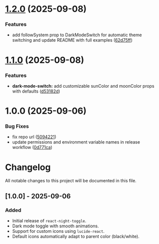 # [1.2.0](https://github.com/praveenskg/react-night-toggle/compare/v1.1.1...v1.2.0) (2025-09-08)

### Features

- add followSystem prop to DarkModeSwitch for automatic theme switching and update README with full examples ([62d75ff](https://github.com/praveenskg/react-night-toggle/commit/62d75fff667a3ed912a3e00109b26b8f67ea53e7))

# [1.1.0](https://github.com/praveenskg/react-night-toggle/compare/v1.0.0...v1.1.0) (2025-09-08)

### Features

- **dark-mode-switch:** add customizable sunColor and moonColor props with defaults ([d53182d](https://github.com/praveenskg/react-night-toggle/commit/d53182db6a9fb164016c4b3fdc6002386f82842b))

# 1.0.0 (2025-09-06)

### Bug Fixes

- fix repo url ([5094221](https://github.com/praveenskg/react-night-toggle/commit/5094221870d98249e24532f4da7067e4123d6c3a))
- update permissions and environment variable names in release workflow ([0d771ca](https://github.com/praveenskg/react-night-toggle/commit/0d771ca3352c72bd6b37cc0f7659cf7be340e5ed))

# Changelog

All notable changes to this project will be documented in this file.

## [1.0.0] - 2025-09-06

### Added

- Initial release of `react-night-toggle`.
- Dark mode toggle with smooth animations.
- Support for custom icons using `lucide-react`.
- Default icons automatically adapt to parent color (black/white).
